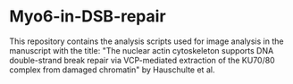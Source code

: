 # Myo6-in-DSB-repair
This repository contains the analysis scripts used for image analysis in the manuscript with the title: "The nuclear actin cytoskeleton supports DNA double-strand break repair via VCP-mediated extraction of the KU70/80 complex from damaged chromatin" by Hauschulte et al.
